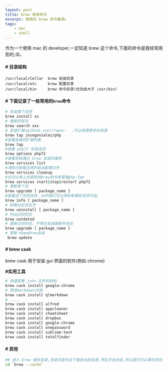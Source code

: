 ```yaml
---
layout: post
title: brew 常用命令
excerpt: 常用的 brew 命令集锦。
tags: 
    - mac
    - shell 
---
```


作为一个使用 mac 的 developer,一定知道 brew 这个命令,下面的命令是我经常用到的,😝。

#### # 目录结构
```
/usr/local/Cellar  brew 安装目录
/usr/local/etc     brew 配置目录
/usr/local/bin     brew 命令目录(优先级大于 /usr/bin)
```


#### # 下面记录了一些常用的`brew`命令

```bash
# 安装某个应用
brew install xx
# 搜索安装包
brew search xxx
# 安装扩展<gihhub_user/repo>   ,可以获得更多的资源
brew tap josegonzalez/php 
#查看安装的扩展列表
brew tap 
#查看 php72 安装选项
brew options php72
#查看系统通过 brew 安装的服务
brew services list 
#清除已卸载无用的启动配置文件
brew services cleanup
#也可以用上文提到的brew命令来管理php-fpm
brew services start|stop|restart php72
# 更新某个包
brew upgrade [ package_name ]
#查看这个包的信息，从中我们可以得知有哪些选项可选。
brew info [ package_name ]  
# 卸载对应包名字
brew uninstall [ package_name ]
# 列出过时的包
brew outdated
# 更新过时的包，不带包名就跟新所有包
brew upgrade [ package_name ]
# 更新 HomeBrew自身
 brew update
```


#### # brew cask 

brew cask 用于安装 gui 界面的软件(例如 chrome)

**#实用工具**
```bash
# 快速查看 json 文件的结构
brew cask install google-chrome
# 预览markdown文档
brew cask install qlmarkdown
# .....
brew cask install alfred
brew cask install appcleaner
brew cask install cheatsheet
brew cask install dropbox
brew cask install google-chrome
brew cask install onepassword
brew cask install sublime-text
brew cask install totalfinder
```



#### # 其他

```bash
## 进入 brew 缓存目录,安装包首先会下载到当前目录,然后才会安装,所以我们可以事先现在好安装包来提高下载速度
cd `brew --cache`
```
